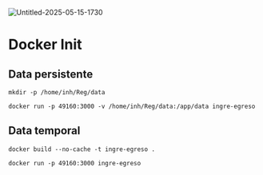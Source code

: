 ![Untitled-2025-05-15-1730](https://github.com/user-attachments/assets/5de3f512-98c1-4891-87a6-7c72bc67f974)



# Docker Init


## Data persistente 

```
mkdir -p /home/inh/Reg/data
```
```
docker run -p 49160:3000 -v /home/inh/Reg/data:/app/data ingre-egreso
```


## Data temporal 
```
docker build --no-cache -t ingre-egreso .
```

```
docker run -p 49160:3000 ingre-egreso
```